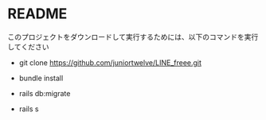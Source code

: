 # README

このプロジェクトをダウンロードして実行するためには、以下のコマンドを実行してください

* git clone https://github.com/juniortwelve/LINE_freee.git

* bundle install

* rails db:migrate

* rails s
